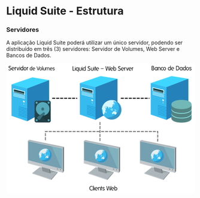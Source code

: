 # Liquid Suite - Estrutura

### Servidores
A aplicação Liquid Suite poderá utilizar um único servidor, podendo ser distribuído em três (3) servidores: Servidor de Volumes, Web Server e Bancos de Dados.  

![Servidor](img/01.png)